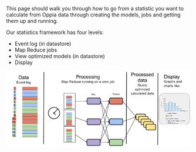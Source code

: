 This page should walk you through how to go from a statistic you want to calculate from Oppia data through creating the models, jobs and getting them up and running.

Our statistics framework has four levels:
 * Event log (in datastore)
 * Map Reduce jobs
 * View optimized models (in datastore)
 * Display

  ![Diagram of the statistics framework.](images/statisticsFramework.png)